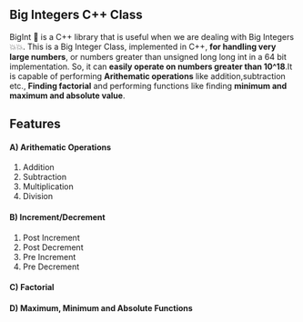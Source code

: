 ## Big Integers C++ Class
BigInt 🚀 is a C++ library that is useful when we are dealing with Big Integers💥💥. 
This is a Big Integer Class, implemented in C++, __for handling very large numbers__, or numbers greater than unsigned long long int in a 64 bit implementation. So, it can __easily operate on numbers greater than 10^18__.It is capable of performing __Arithematic operations__ like addition,subtraction etc., __Finding factorial__ and performing functions like finding __minimum and maximum and absolute value__.

## Features
  #### A) Arithematic Operations
  1. Addition
  2. Subtraction
  3. Multiplication 
  4. Division
#### B) Increment/Decrement 
  1. Post Increment
  2. Post Decrement
  3. Pre Increment 
  4. Pre Decrement
#### C) Factorial
#### D) Maximum, Minimum and Absolute Functions


